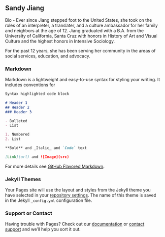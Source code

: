 ## Sandy Jiang 

Bio - Ever since Jiang stepped foot to the United States, she took on the roles of an interpreter, a translater, and a culture ambassador for her family and neighbors at the age of 12. Jiang graduated with a B.A. from the University of California, Santa Cruz with honors in History of Art and Visual Culture and the highest honors in Intensive Sociology. 

For the past 12 years, she has been serving her community in the areas of social services, education, and advocacy. 


### Markdown

Markdown is a lightweight and easy-to-use syntax for styling your writing. It includes conventions for

```markdown
Syntax highlighted code block

# Header 1
## Header 2
### Header 3

- Bulleted
- List

1. Numbered
2. List

**Bold** and _Italic_ and `Code` text

[Link](url) and ![Image](src)
```

For more details see [GitHub Flavored Markdown](https://guides.github.com/features/mastering-markdown/).

### Jekyll Themes

Your Pages site will use the layout and styles from the Jekyll theme you have selected in your [repository settings](https://github.com/peanutbutterpretzel/sandyjiangcv/settings). The name of this theme is saved in the Jekyll `_config.yml` configuration file.

### Support or Contact

Having trouble with Pages? Check out our [documentation](https://docs.github.com/categories/github-pages-basics/) or [contact support](https://github.com/contact) and we’ll help you sort it out.
